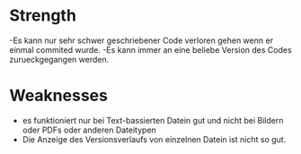 # Strength
-Es kann nur sehr schwer geschriebener Code verloren gehen wenn er einmal commited wurde. 
-Es kann immer an eine beliebe Version des Codes zurueckgegangen werden.

# Weaknesses
- es funktioniert nur bei Text-bassierten Datein gut und nicht bei Bildern oder PDFs oder anderen Dateitypen
- Die Anzeige des Versionsverlaufs von einzelnen Datein ist nicht so gut.
